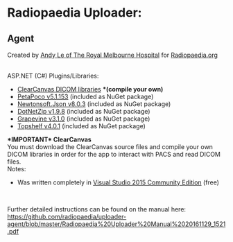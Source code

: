 <h1>Radiopaedia Uploader: </h1> <h2>Agent</h2>

<p>
Created by <a href="mailto:andy.le@mh.org.au">Andy Le of The Royal Melbourne Hospital</a> for <a href="https://www.radiopaedia.org">Radiopaedia.org</a>
</p>
<br />
ASP.NET (C#) Plugins/Libraries:
<ul>
    <li><a href="https://github.com/ClearCanvas">ClearCanvas DICOM libraries</a> <b>*(compile your own)</b></li>
    <li><a href="http://www.toptensoftware.com/petapoco/">PetaPoco v5.1.153</a> (included as NuGet package)</li>
    <li><a href="http://www.newtonsoft.com/json">Newtonsoft.Json v8.0.3</a> (included as NuGet package)</li>
    <li><a href="https://github.com/haf/DotNetZip.Semverd">DotNetZip v1.9.8</a> (included as NuGet package)</li>
    <li><a href="https://github.com/sukona/Grapevine">Grapevine v3.1.0</a> (included as NuGet package)</li>
    <li><a href="https://github.com/Topshelf/Topshelf">Topshelf v4.0.1</a> (included as NuGet package)</li>    
</ul>
<b>*IMPORTANT* ClearCanvas</b>
<br />
You must download the ClearCanvas source files and compile your own DICOM libraries in order for the app to interact with PACS and read DICOM files.
<br />    
Notes:    
<ul>
    <li>
        Was written completely in <a href="https://www.visualstudio.com/vs/community/">Visual Studio 2015 Community Edition</a> (free)
    </li>    
</ul>    
  
<br>
<p>
Further detailed instructions can be found on the manual here:<br>
<a href="https://github.com/radiopaedia/uploader-agent/blob/master/Radiopaedia%20Uploader%20Manual%2020161129_1521.pdf">
https://github.com/radiopaedia/uploader-agent/blob/master/Radiopaedia%20Uploader%20Manual%2020161129_1521.pdf
</a>
</p>
